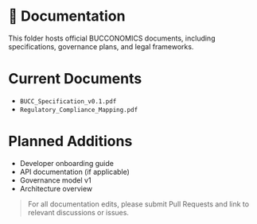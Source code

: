 # 📄 Documentation

This folder hosts official BUCCONOMICS documents, including specifications, governance plans, and legal frameworks.

# Current Documents
- `BUCC_Specification_v0.1.pdf`
- `Regulatory_Compliance_Mapping.pdf`

# Planned Additions
- Developer onboarding guide
- API documentation (if applicable)
- Governance model v1
- Architecture overview

> For all documentation edits, please submit Pull Requests and link to relevant discussions or issues.
